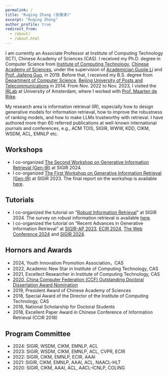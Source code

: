 ```yaml
---
permalink: /
title: "Ruqing Zhang (张儒清)"
excerpt: "Ruqing Zhang"
author_profile: true
redirect_from: 
  - /about/
  - /about.html
---
```


I am currently an Associate Professor at Institute of Computing Technology (ICT), Chinese Academy of Sciences (CAS). I received my Ph.D. degree in Computer Science from <a href='http://www.ict.ac.cn'>Institute of Computing Technology</a>, <a href='http://www.cas.cn'>Chinese Academy of Sciences</a>, under the supervision of <a href='http://www.ict.cas.cn/sourcedb/cn/jssrck/200909/t20090917_2496654.html'> Academician Guojie Li</a> and <a href='https://scholar.google.com/citations?user=nD0I3PUAAAAJ&hl=en'>Prof. Jiafeng Guo</a>, in 2019. Before that, I received my B.S. degree from <a href='https://scs.bupt.edu.cn'>Department of Computer Science</a>, <a href='https://www.bupt.edu.cn'>Beijing University of Posts and Telecommunications</a> in 2014. From Nov. 2022 to Nov. 2023, I visited the <a href='https://irlab.science.uva.nl/'>IRLab</a> at University of Amsterdam, where I worked with <a href='https://staff.fnwi.uva.nl/m.derijke/'>Prof. Maarten de Rijke</a>. 

My research area is information retrieval (IR), especially how to design generative models for information retrieval, how to improve the robustness of ranking models, and how to make LLMs trustworthy with retrieval. I have authored more than 60 referred publications at well-known international journals and conferences, e.g., ACM TOIS, SIGIR, WWW, KDD, CIKM, WSDM, ACL, EMNLP etc. 


Workshops
------
<ul>
<li>
I co-organized <a href='https://coda.io/@sigir/gen-ir-24'>The Second Workshop on Generative Information Retrieval (Gen-IR)</a> at SIGIR 2024. 
</li>
<li>
I co-organized <a href='https://coda.io/@sigir/gen-ir'>The First Workshop on Generative Information Retrieval (Gen-IR)</a> at SIGIR 2023. The final report on the workshop is available <a href='https://dl.acm.org/doi/pdf/10.1145/3642979.3642995'>here</a>.
</li>
</ul>

Tutorials
------
<ul>
<li>
I co-organized the tutorial on "<a href='https://sigir2024-robust-information-retrieval.github.io/'>Robust Information Retrieval</a>" at SIGIR 2024. The survey on robust information retrieval is available <a href='https://arxiv.org/pdf/2407.06992'>here</a>.
</li>
<li>
I co-organized the tutorial on "Recent Advances in Generative Information Retrieval" at <a href='https://sigir-ap2023-generative-ir.github.io/'>SIGIR-AP 2023</a>, <a href='https://ecir2024-generativeir.github.io/'>ECIR 2024</a>, <a href='https://TheWebConf2024-generative-IR.github.io'>The Web Conference 2024</a> and <a href='https://generative-ir.github.io/'>SIGIR 2024</a>.
</li>
</ul>

Hornors and Awards
------
<ul>
<li>
2024, Youth Innovation Promotion Association，CAS
</li>
 <li>
2022, Academic New Star in Institute of Computing Technology, CAS
</li>
 <li>
2021, Excellect Researcher in Institute of Computing Technology, CAS
</li>
<li>
<a href='https://www.ccf.org.cn/yxbsxwlwjtm/2021-01-14/721439.shtml'>2020, China Computer Federation (CCF) Outstanding Doctoral Dissertation Award Nomination </a>
 </li>
<li>
2019, President Award of Chinese Academy of Sciences
</li>
<li>
2018, Special Award of the Director of the Institute of Computing Technology, CAS
</li>
<li>
2018, National Scholarship for Doctoral Students
</li>
<li>
2018, Excellent Paper Award in Chinese Conference of Information Retrieval (CCIR 2018)
</li>
</ul>

Program Committee
------
<ul>
 <li>
 2024: SIGIR, WSDM, CIKM, EMNLP, ACL
</li>
 <li>
 2023: SIGIR, WSDM, CIKM, EMNLP, ACL, CVPR, ECIR
</li>
 <li>
 2022: SIGIR, CIKM, EMNLP, ECIR, AAAI
</li>
 <li>
 2021: SIGIR, CIKM, EMNLP, AAAI, ACL, NAACL-HLT
</li>
 <li>
 2020: SIGIR, CIKM, AAAI, ACL, AACL-ICNLP, COLING
</li>

</ul>

<style>
.container{
  width: 100%;
  text-align: center;
}
</style>


